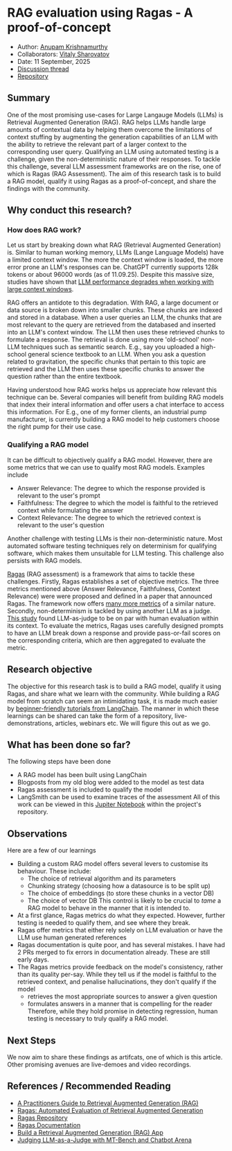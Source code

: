 # RAG evaluation using Ragas - A proof-of-concept

- Author: [Anupam Krishnamurthy](https://github.com/anupamck)
- Collaborators: [Vitaly Sharovatov](https://sharovatov.github.io/)
- Date: 11 September, 2025
- [Discussion thread](https://github.com/BeyondQuality/beyondquality/discussions/8)
- [Repository](https://github.com/anupamck/rag101)

## Summary
One of the most promising use-cases for Large Langauge Models (LLMs) is  Retrieval Augmented Generation (RAG). RAG helps LLMs handle large amounts of contextual data by helping them overcome the limitations of context stuffing by augmenting the generation capabilities of an LLM with the ability to retrieve the relevant part of a larger context to the corresponding user query. Qualifying an LLM using automated testing is a challenge, given the non-deterministic nature of their responses. To tackle this challenge, several LLM assessment frameworks are on the rise, one of which is Ragas (RAG Assessment). The aim of this research task is to build a RAG model, qualify it using Ragas as a proof-of-concept, and share the findings with the community. 

## Why conduct this research?

### How does RAG work?
Let us start by breaking down what RAG (Retrieval Augmented Generation) is. Similar to human working memory, LLMs (Lange Language Models) have a limited context window. The more the context window is loaded, the more error prone an LLM's responses can be. ChatGPT currently supports 128k tokens or about 96000 words (as of 11.09.25). Despite this massive size, studies have shown that [LLM performance degrades when working with large context windows](https://arxiv.org/pdf/2307.03172). 

RAG offers an antidote to this degradation. With RAG, a large document or data source is broken down into smaller chunks. These chunks are indexed and stored in a database. When a user queries an LLM, the chunks that are most relevant to the query are retrieved from the databased and inserted into an LLM's context window. The LLM then uses these retrieved chunks to formulate a response. The retrieval is done using more 'old-school' non-LLM techniques such as semantic search. E.g., say you uploaded a high-school general science textbook to an LLM. When you ask a question related to gravitation, the specific chunks that pertain to this topic are retrieved and the LLM then uses these specific chunks to answer the question rather than the entire textbook. 

Having understood how RAG works helps us appreciate how relevant this technique can be. Several companies will benefit from building RAG models that index their interal information and offer users a chat interface to access this information. For E.g., one of my former clients, an industrial pump manufacturer, is currently building a RAG model to help customers choose the right pump for their use case. 

### Qualifying a RAG model
It can be difficult to objectively qualify a RAG model. However, there are some metrics that we can use to qualify most RAG models. Examples include
- Answer Relevance: The degree to which the response provided is relevant to the user's prompt
- Faithfulness: The degree to which the model is faithful to the retrieved context while formulating the answer
- Context Relevance: The degree to which the retrieved context is relevant to the user's question

Another challenge with testing LLMs is their non-deterministic nature. Most automated software testing techniques rely on determinism for qualifying software, which makes them unsuitable for LLM testing. This challenge also persists with RAG models. 

[Ragas](https://github.com/explodinggradients/ragas) (RAG assessment) is a framework that aims to tackle these challenges. Firstly, Ragas establishes a set of objective metrics. The three metrics mentioned above (Answer Relevance, Faithfulness, Context Relevance) were were proposed and defined in a paper that announced Ragas. The framework now offers [many more metrics](https://docs.ragas.io/en/stable/concepts/metrics/) of a similar nature. Secondly, non-determinism is tackled by using another LLM as a judge. [This study](https://arxiv.org/pdf/2306.05685) found LLM-as-judge to be on par with human evaluation within its context. To evaluate the metrics, Ragas uses carefully designed prompts to have an LLM break down a response and provide pass-or-fail scores on the corresponding criteria, which are then aggregated to evaluate the metric. 

## Research objective

The objective for this research task is to build a RAG model, qualify it using Ragas, and share what we learn with the community. While building a RAG model from scratch can seem an intimidating task, it is made much easier by [beginner-friendly tutorials from LangChain](https://python.langchain.com/docs/tutorials/rag/). 
The manner in which these learnings can be shared can take the form of a repository, live-demonstrations, articles, webinars etc. We will figure this out as we go. 

## What has been done so far?

The following steps have been done
- A RAG model has been built using LangChain
- Blogposts from my old blog were added to the model as test data
- Ragas assessment is included to qualify the model
- LangSmith can be used to examine traces of the assessment
All of this work can be viewed in this [Jupiter Notebook](https://github.com/anupamck/rag101/blob/main/blogpostsRagWithRagas.ipynb) within the project's repository. 

## Observations

Here are a few of our learnings
- Building a custom RAG model offers several levers to customise its behaviour. These include:
	- The choice of retrieval algorithm and its parameters
	- Chunking strategy (choosing how a datasource is to be split up)
	- The choice of embeddings (to store these chunks in a vector DB)
	- The choice of vector DB 
	This control is likely to be crucial to _tame_ a RAG model to behave in the manner that it is intended to. 
- At a first glance, Ragas metrics do what they expected. However, further testing is needed to qualify them, and see where they break. 
- Ragas offer metrics that either rely solely on LLM evaluation or have the LLM use human generated references
- Ragas documentation is quite poor, and has several mistakes. I have had 2 PRs merged to fix errors in documentation already. These are still early days. 
- The Ragas metrics provide feedback on the model's consistency, rather than its quality per-say. While they tell us if the model is faithful to the retrieved context, and penalise hallucinations, they don't qualify if the model
	- retrieves the most appropriate sources to answer a given question
	- formulates answers in a manner that is compelling for the reader
	Therefore, while they hold promise in detecting regression, human testing is necessary to truly qualify a RAG model.

## Next Steps

We now aim to share these findings as artifcats, one of which is this article. Other promising avenues are live-demoes and video recordings. 


## References / Recommended Reading
- [A Practitioners Guide to Retrieval Augmented Generation (RAG)](https://cameronrwolfe.substack.com/p/a-practitioners-guide-to-retrieval)
- [Ragas: Automated Evaluation of Retrieval Augmented Generation](https://arxiv.org/abs/2309.15217)
- [Ragas Repository](https://github.com/explodinggradients/ragas)
- [Ragas Documentation](https://docs.ragas.io/en/stable/)
- [Build a Retrieval Augmented Generation (RAG) App](https://python.langchain.com/docs/tutorials/rag/)
- [Judging LLM-as-a-Judge with MT-Bench and Chatbot Arena](https://arxiv.org/pdf/2306.05685)
